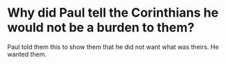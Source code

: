 # Why did Paul tell the Corinthians he would not be a burden to them?

Paul told them this to show them that he did not want what was theirs. He wanted them.
